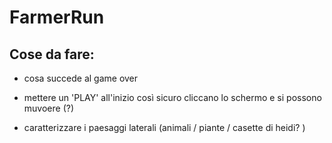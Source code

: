 # FarmerRun

## Cose da fare:

- cosa succede al game over

- mettere un 'PLAY' all'inizio così sicuro cliccano lo schermo e si possono muvoere (?)

- caratterizzare i paesaggi laterali (animali / piante / casette di heidi? )

